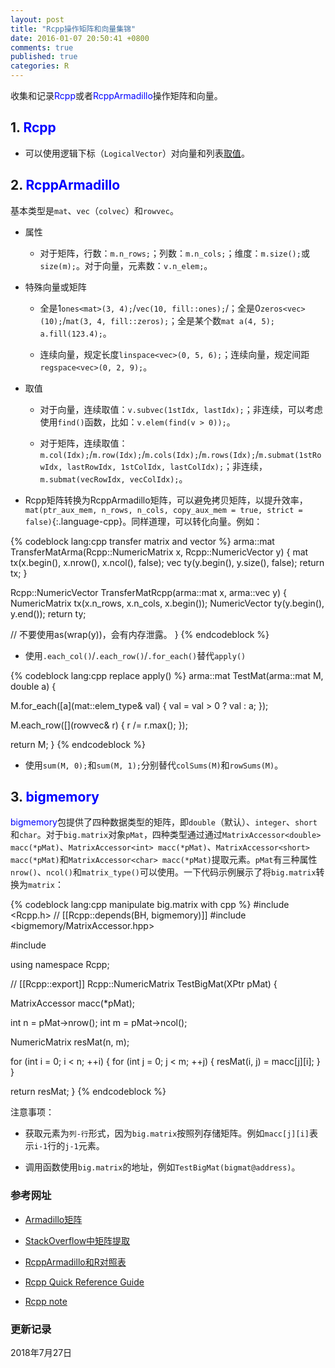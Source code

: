 ```yaml
---
layout: post
title: "Rcpp操作矩阵和向量集锦"
date: 2016-01-07 20:50:41 +0800
comments: true
published: true
categories: R
---
```


收集和记录<span style="color: blue">Rcpp</span>或者<span style="color: blue">RcppArmadillo</span>操作矩阵和向量。


## 1. <span style="color: blue">Rcpp</span> ##

* 可以使用逻辑下标（`LogicalVector`）对向量和列表[取值](http://gallery.rcpp.org/articles/subsetting/)。

<!--more-->

## 2. <span style="color: blue">RcppArmadillo</span> ##

基本类型是`mat`、`vec`（`colvec`）和`rowvec`。

* 属性
  
    * 对于矩阵，行数：`m.n_rows;`；列数：`m.n_cols;`；维度：`m.size();`或`size(m);`。对于向量，元素数：`v.n_elem;`。

* 特殊向量或矩阵

   * 全是1`ones<mat>(3, 4);`/`vec(10, fill::ones);`/；全是0`zeros<vec>(10);`/`mat(3, 4, fill::zeros);`；全是某个数`mat a(4, 5); a.fill(123.4);`。
   
   * 连续向量，规定长度`linspace<vec>(0, 5, 6);`；连续向量，规定间距`regspace<vec>(0, 2, 9);`。

* 取值

   * 对于向量，连续取值：`v.subvec(1stIdx, lastIdx);`；非连续，可以考虑使用`find()`函数，比如：`v.elem(find(v > 0));`。
   
   * 对于矩阵，连续取值：`m.col(Idx);`/`m.row(Idx);`/`m.cols(Idx);`/`m.rows(Idx);`/`m.submat(1stRowIdx, lastRowIdx, 1stColIdx, lastColIdx);`；非连续，`m.submat(vecRowIdx, vecColIdx);`。

* Rcpp矩阵转换为RcppArmadillo矩阵，可以避免拷贝矩阵，以提升效率，`mat(ptr_aux_mem, n_rows, n_cols, copy_aux_mem = true, strict = false)`{:.language-cpp}。同样道理，可以转化向量。例如：

{% codeblock lang:cpp transfer matrix and vector %}
arma::mat TransferMatArma(Rcpp::NumericMatrix x, Rcpp::NumericVector y) {
    mat tx(x.begin(), x.nrow(), x.ncol(), false);
    vec ty(y.begin(), y.size(), false);
    return tx;
}

Rcpp::NumericVector TransferMatRcpp(arma::mat x, arma::vec y) {
    NumericMatrix tx(x.n_rows, x.n_cols, x.begin());
    NumericVector ty(y.begin(), y.end());
    return ty;
    
// 不要使用as<IntegerVector>(wrap(y))，会有内存泄露。
}
{% endcodeblock %}

* 使用`.each_col()`/`.each_row()`/`.for_each()`替代`apply()`

{% codeblock lang:cpp replace apply() %}
arma::mat TestMat(arma::mat M, double a) {

  M.for_each([a](mat::elem_type& val) {
      val = val > 0 ? val : a;
    });

  M.each_row([](rowvec& r) {
      r /= r.max();
    });

  return M;
}
{% endcodeblock %}

* 使用`sum(M, 0);`和`sum(M, 1);`分别替代`colSums(M)`和`rowSums(M)`。



## 3. <span style="color: blue">bigmemory</span> ##

<span style="color: blue">bigmemory</span>包提供了四种数据类型的矩阵，即`double`（默认）、`integer`、`short`和`char`。对于`big.matrix`对象`pMat`，四种类型通过通过`MatrixAccessor<double> macc(*pMat)`、`MatrixAccessor<int> macc(*pMat)`、`MatrixAccessor<short> macc(*pMat)`和`MatrixAccessor<char> macc(*pMat)`提取元素。`pMat`有三种属性`nrow()`、`ncol()`和`matrix_type()`可以使用。一下代码示例展示了将`big.matrix`转换为`matrix`：


{% codeblock lang:cpp manipulate big.matrix with cpp %}
#include <Rcpp.h>
// [[Rcpp::depends(BH, bigmemory)]]
#include <bigmemory/MatrixAccessor.hpp>

#include <numeric>

using namespace Rcpp;


// [[Rcpp::export]]
Rcpp::NumericMatrix TestBigMat(XPtr<BigMatrix> pMat) {

  MatrixAccessor<int> macc(*pMat);

  int n = pMat->nrow();
  int m = pMat->ncol();

  NumericMatrix resMat(n, m);

  for (int i = 0; i < n; ++i) {
    for (int j = 0; j < m; ++j) {
      resMat(i, j) = macc[j][i];
    }
  }

  return resMat;
}
{% endcodeblock %}

注意事项：

* 获取元素为`列-行`形式，因为`big.matrix`按照列存储矩阵。例如`macc[j][i]`表示`i-1`行的`j-1`元素。

* 调用函数使用`big.matrix`的地址，例如`TestBigMat(bigmat@address)`。

### <a id="Ref">参考网址</a> ###

* [Armadillo矩阵](http://arma.sourceforge.net/docs.html#adv_constructors_mat)

* [StackOverflow中矩阵提取](https://stackoverflow.com/questions/13038256/subset-of-a-rcpp-matrix-that-matches-a-logical-statement)

* [RcppArmadillo和R对照表](https://github.com/petewerner/misc/wiki/RcppArmadillo-cheatsheet)

* [Rcpp Quick Reference Guide](https://cran.r-project.org/web/packages/Rcpp/vignettes/Rcpp-quickref.pdf) 

* [Rcpp note](http://statr.me/rcpp-note/) 



### 更新记录 ###

2018年7月27日




